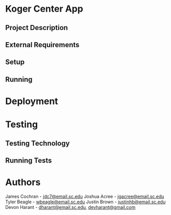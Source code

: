 # Koger Center App

## Project Description

## External Requirements

## Setup

## Running

# Deployment

# Testing

## Testing Technology

## Running Tests

# Authors
James Cochran - jdc7@email.sc.edu
Joshua Acree - jgacree@email.sc.edu
Tyler Beagle - wbeagle@email.sc.edu
Justin Brown - justinhb@email.sc.edu
Devon Harant - dharant@email.sc.edu, devharant@gmail.com
